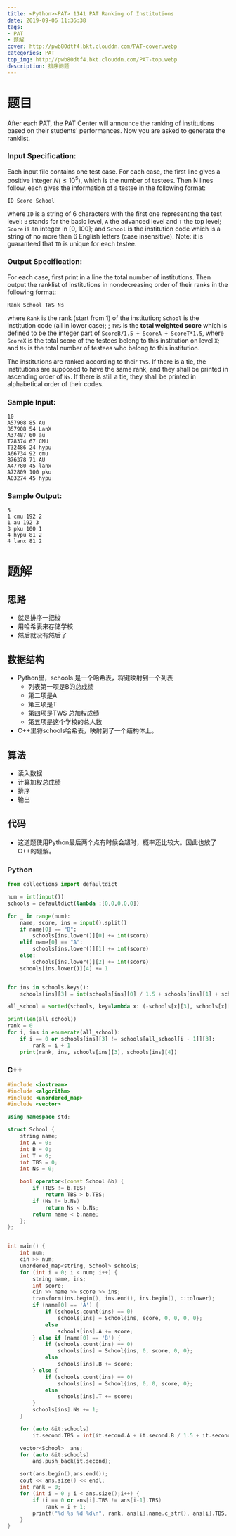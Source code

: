 ```yaml
---
title: <Python><PAT> 1141 PAT Ranking of Institutions
date: 2019-09-06 11:36:38
tags:
- PAT
- 题解
cover: http://pwb80dtf4.bkt.clouddn.com/PAT-cover.webp
categories: PAT
top_img: http://pwb80dtf4.bkt.clouddn.com/PAT-top.webp
description: 排序问题
---
```


# 题目

After each PAT, the PAT Center will announce the ranking of institutions based on their students' performances. Now you are asked to generate the ranklist.

### Input Specification:

Each input file contains one test case. For each case, the first line gives a positive integer $N (≤10^5)$, which is the number of testees. Then N lines follow, each gives the information of a testee in the following format:

```
ID Score School
```

where `ID` is a string of 6 characters with the first one representing the test level: `B` stands for the basic level, `A` the advanced level and `T` the top level; `Score` is an integer in [0, 100]; and `School` is the institution code which is a string of no more than 6 English letters (case insensitive). Note: it is guaranteed that `ID` is unique for each testee.

### Output Specification:

For each case, first print in a line the total number of institutions. Then output the ranklist of institutions in nondecreasing order of their ranks in the following format:

```
Rank School TWS Ns
```

where `Rank` is the rank (start from 1) of the institution; `School` is the institution code (all in lower case); ; `TWS` is the **total weighted score** which is defined to be the integer part of `ScoreB/1.5 + ScoreA + ScoreT*1.5`, where `ScoreX` is the total score of the testees belong to this institution on level `X`; and `Ns` is the total number of testees who belong to this institution.

The institutions are ranked according to their `TWS`. If there is a tie, the institutions are supposed to have the same rank, and they shall be printed in ascending order of `Ns`. If there is still a tie, they shall be printed in alphabetical order of their codes.

### Sample Input:

```in
10
A57908 85 Au
B57908 54 LanX
A37487 60 au
T28374 67 CMU
T32486 24 hypu
A66734 92 cmu
B76378 71 AU
A47780 45 lanx
A72809 100 pku
A03274 45 hypu
```

### Sample Output:

```out
5
1 cmu 192 2
1 au 192 3
3 pku 100 1
4 hypu 81 2
4 lanx 81 2
```

# 题解

## 思路

+ 就是排序一把梭
+ 用哈希表来存储学校
+ 然后就没有然后了

## 数据结构

+ Python里，schools 是一个哈希表，将键映射到一个列表
  + 列表第一项是B的总成绩
  + 第二项是A
  + 第三项是T
  + 第四项是TWS 总加权成绩
  + 第五项是这个学校的总人数
+ C++里将schools哈希表，映射到了一个结构体上。

## 算法

+ 读入数据
+ 计算加权总成绩
+ 排序
+ 输出

## 代码

+ 这道题使用Python最后两个点有时候会超时，概率还比较大。因此也放了C++的题解。

### Python

```python
from collections import defaultdict

num = int(input())
schools = defaultdict(lambda :[0,0,0,0,0])

for _ in range(num):
    name, score, ins = input().split()
    if name[0] == "B":
        schools[ins.lower()][0] += int(score)
    elif name[0] == "A":
        schools[ins.lower()][1] += int(score)
    else:
        schools[ins.lower()][2] += int(score)
    schools[ins.lower()][4] += 1


for ins in schools.keys():
    schools[ins][3] = int(schools[ins][0] / 1.5 + schools[ins][1] + schools[ins][2] * 1.5)

all_school = sorted(schools, key=lambda x: (-schools[x][3], schools[x][4], x))

print(len(all_school))
rank = 0
for i, ins in enumerate(all_school):
    if i == 0 or schools[ins][3] != schools[all_school[i - 1]][3]:
        rank = i + 1
    print(rank, ins, schools[ins][3], schools[ins][4])

```

### C++

```c++
#include <iostream>
#include <algorithm>
#include <unordered_map>
#include <vector>

using namespace std;

struct School {
    string name;
    int A = 0;
    int B = 0;
    int T = 0;
    int TBS = 0;
    int Ns = 0;

    bool operator<(const School &b) {
        if (TBS != b.TBS)
            return TBS > b.TBS;
        if (Ns != b.Ns)
            return Ns < b.Ns;
        return name < b.name;
    };
};


int main() {
    int num;
    cin >> num;
    unordered_map<string, School> schools;
    for (int i = 0; i < num; i++) {
        string name, ins;
        int score;
        cin >> name >> score >> ins;
        transform(ins.begin(), ins.end(), ins.begin(), ::tolower);
        if (name[0] == 'A') {
            if (schools.count(ins) == 0)
                schools[ins] = School{ins, score, 0, 0, 0, 0};
            else
                schools[ins].A += score;
        } else if (name[0] == 'B') {
            if (schools.count(ins) == 0)
                schools[ins] = School{ins, 0, score, 0, 0};
            else
                schools[ins].B += score;
        } else {
            if (schools.count(ins) == 0)
                schools[ins] = School{ins, 0, 0, score, 0};
            else
                schools[ins].T += score;
        }
        schools[ins].Ns += 1;
    }

    for (auto &it:schools)
        it.second.TBS = int(it.second.A + it.second.B / 1.5 + it.second.T * 1.5);

    vector<School>  ans;
    for (auto &it:schools)
        ans.push_back(it.second);

    sort(ans.begin(),ans.end());
    cout << ans.size() << endl;
    int rank = 0;
    for (int i = 0 ; i < ans.size();i++) {
        if (i == 0 or ans[i].TBS != ans[i-1].TBS)
            rank = i + 1;
        printf("%d %s %d %d\n", rank, ans[i].name.c_str(), ans[i].TBS, ans[i].Ns);
    }
}
```

